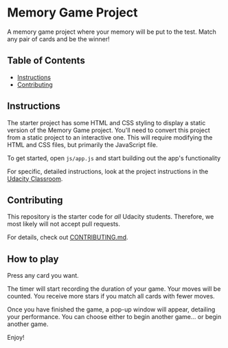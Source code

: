 # Memory Game Project

A memory game project where your memory will be put to the test. 
Match any pair of cards and be the winner!

## Table of Contents

* [Instructions](#instructions)
* [Contributing](#contributing)

## Instructions

The starter project has some HTML and CSS styling to display a static version of the Memory Game project. You'll need to convert this project from a static project to an interactive one. This will require modifying the HTML and CSS files, but primarily the JavaScript file.

To get started, open `js/app.js` and start building out the app's functionality

For specific, detailed instructions, look at the project instructions in the [Udacity Classroom](https://classroom.udacity.com/me).

## Contributing

This repository is the starter code for _all_ Udacity students. Therefore, we most likely will not accept pull requests.

For details, check out [CONTRIBUTING.md](CONTRIBUTING.md).

## How to play

Press any card you want.

The timer will start recording the duration of your game. 
Your moves will be counted. 
You receive more stars if you match all cards with fewer moves.

Once you have finished the game, a pop-up window will appear, detailing your performance.
You can choose either to begin another game... or begin another game.

Enjoy!
